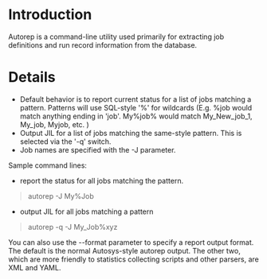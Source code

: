 # Introduction #

Autorep is a command-line utility used primarily for extracting job definitions and run record information from the database.


# Details #

  * Default behavior is to report current status for a list of jobs matching a pattern. Patterns will use SQL-style '%' for wildcards (E.g. %job would match anything ending in 'job'. My%job% would match My\_New\_job\_1, My\_job, Myjob, etc. )
  * Output JIL for a list of jobs matching the same-style pattern. This is selected via the '-q' switch.
  * Job names are specified with the -J parameter.

Sample command lines:

  * report the status for all jobs matching the pattern.
> autorep -J My%Job

  * output JIL for all jobs matching a pattern
> autorep -q -J My\_Job%xyz


You can also use the --format parameter to specify a report output format. The default is the normal Autosys-style autorep output. The other two, which are more friendly to statistics collecting scripts and other parsers, are XML and YAML.




